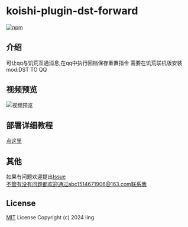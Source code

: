 # koishi-plugin-dst-forward

[![npm](https://img.shields.io/npm/v/koishi-plugin-dst-forward?style=flat-square)](https://www.npmjs.com/package/koishi-plugin-dst-forward)


## 介绍  
可让qq与饥荒互通消息,在qq中执行回档保存重置指令
需要在饥荒联机版安装mod:DST TO QQ

## 视频预览
![视频预览](./video/video1.gif)

## 部署详细教程
[点这里](http://101.132.253.14/archives/143)

## 其他 
如果有问题欢迎提出[Issue](https://github.com/LingLambda/koishi-plugin-gatheringhub-helper/issues)  
不管有没有问题都欢迎通过abc1514671906@163.com联系我

## License
[MIT](LICENSE) License Copyright (c) 2024 ling
